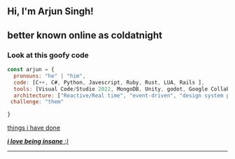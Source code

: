 <h2> Hi, I'm Arjun Singh!</h2>

<h2>better known online as coldatnight</h2>

### Look at this goofy code  

```javascript
const arjun = {
  pronouns: "he" | "him",
  code: [C++, C#, Python, Javescript, Ruby, Rust, LUA, Rails ],
  tools: [Visual Code/Studio 2022, MongoDB, Unity, godot, Google Collab, 4,  Jest, Docker, and more tools],
  architecture: ["Reactive/Real time", "event-driven", "design system pattern"],
 challenge: "them"

}
```
<a href = "[https://mvnes.vercel.app/](https://thingscolddid.vercel.app/)"> things i have done

 <em><b>i love being insane</b> :)</em>

---
